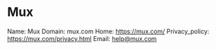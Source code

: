 
# Mux

Name: Mux
Domain: mux.com
Home: https://mux.com/
Privacy_policy: https://mux.com/privacy.html
Email: help@mux.com

